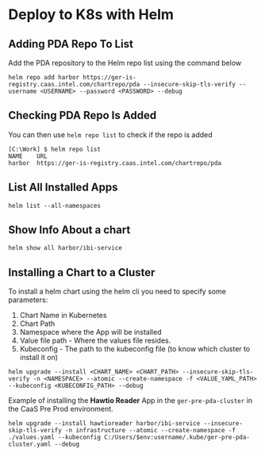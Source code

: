 # Deploy to K8s with Helm

## **Adding PDA Repo To List**
Add the PDA repository to the Helm repo list using the command below

```shell
helm repo add harbor https://ger-is-registry.caas.intel.com/chartrepo/pda --insecure-skip-tls-verify --username <USERNAME> --password <PASSWORD> --debug
```

## **Checking PDA Repo Is Added**
You can then use `helm repo list` to check if the repo is added
```
[C:\Work] $ helm repo list
NAME    URL
harbor  https://ger-is-registry.caas.intel.com/chartrepo/pda
```

## **List All Installed Apps**
```shell
helm list --all-namespaces
```

## **Show Info About a chart**
```shell
helm show all harbor/ibi-service
```

## **Installing a Chart to a Cluster**
To install a helm chart using the helm cli you need to specify some parameters:

1. Chart Name in Kubernetes
2. Chart Path
3. Namespace where the App will be installed
4. Value file path - Where the values file resides.
5. Kubeconfig - The path to the kubeconfig file (to know which cluster to install it on)

```shell
helm upgrade --install <CHART_NAME> <CHART_PATH> --insecure-skip-tls-verify -n <NAMESPACE> --atomic --create-namespace -f <VALUE_YAML_PATH> --kubeconfig <KUBECONFIG_PATH> --debug
```

Example of installing the **Hawtio Reader** App in the `ger-pre-pda-cluster` in the CaaS Pre Prod environment.
```shell
helm upgrade --install hawtioreader harbor/ibi-service --insecure-skip-tls-verify -n infrastructure --atomic --create-namespace -f ./values.yaml --kubeconfig C:/Users/$env:username/.kube/ger-pre-pda-cluster.yaml --debug
```